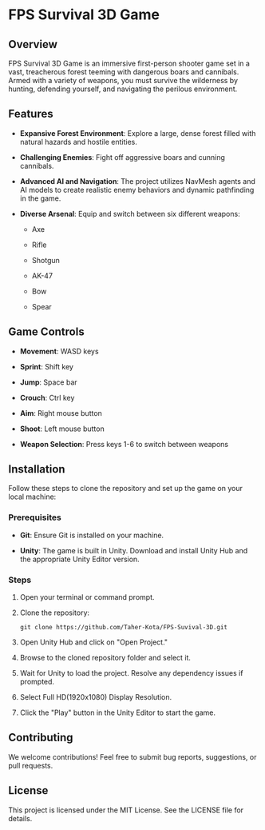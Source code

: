 FPS Survival 3D Game
====================

Overview
--------

FPS Survival 3D Game is an immersive first-person shooter game set in a vast, treacherous forest teeming with dangerous boars and cannibals. Armed with a variety of weapons, you must survive the wilderness by hunting, defending yourself, and navigating the perilous environment.

Features
--------

-   **Expansive Forest Environment**: Explore a large, dense forest filled with natural hazards and hostile entities.

-   **Challenging Enemies**: Fight off aggressive boars and cunning cannibals.
    
-   **Advanced AI and Navigation**: The project utilizes NavMesh agents and AI models to create realistic enemy behaviors and dynamic pathfinding in the game.
  
-   **Diverse Arsenal**: Equip and switch between six different weapons:

    -   Axe

    -   Rifle

    -   Shotgun

    -   AK-47

    -   Bow

    -   Spear

Game Controls
-------------

-   **Movement**: WASD keys

-   **Sprint**: Shift key

-   **Jump**: Space bar

-   **Crouch**: Ctrl key

-   **Aim**: Right mouse button

-   **Shoot**: Left mouse button

-   **Weapon Selection**: Press keys 1-6 to switch between weapons

Installation
------------

Follow these steps to clone the repository and set up the game on your local machine:

### Prerequisites

-   **Git**: Ensure Git is installed on your machine.

-   **Unity**: The game is built in Unity. Download and install Unity Hub and the appropriate Unity Editor version.

### Steps

1.  Open your terminal or command prompt.

2.  Clone the repository:

    ```
    git clone https://github.com/Taher-Kota/FPS-Suvival-3D.git
    ```

3.  Open Unity Hub and click on "Open Project."

4.  Browse to the cloned repository folder and select it.

5.  Wait for Unity to load the project. Resolve any dependency issues if prompted.

6.  Select Full HD(1920x1080) Display Resolution.

7.  Click the "Play" button in the Unity Editor to start the game.

Contributing
------------

We welcome contributions! Feel free to submit bug reports, suggestions, or pull requests.

License
-------

This project is licensed under the MIT License. See the LICENSE file for details.

